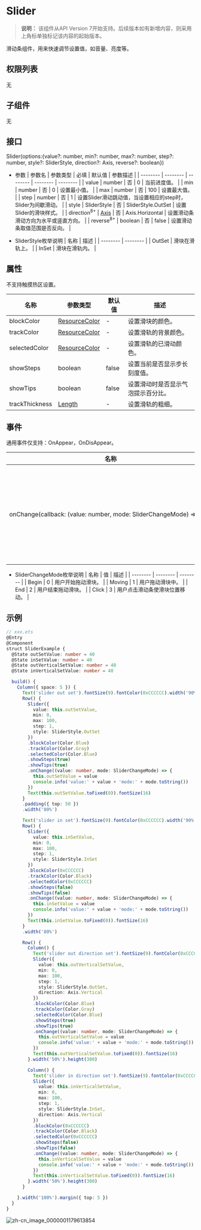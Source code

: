 # Slider

>  **说明：**
> 该组件从API Version 7开始支持。后续版本如有新增内容，则采用上角标单独标记该内容的起始版本。


滑动条组件，用来快速调节设置值，如音量、亮度等。


## 权限列表

无


## 子组件

无


## 接口

Slider(options:{value?: number, min?: number, max?: number, step?: number, style?: SliderStyle, direction?: Axis, reverse?: boolean})

- 参数
  | 参数名 | 参数类型 | 必填 | 默认值 | 参数描述 |
  | -------- | -------- | -------- | -------- | -------- |
  | value | number | 否 | 0 | 当前进度值。 |
  | min | number | 否 | 0 | 设置最小值。 |
  | max | number | 否 | 100 | 设置最大值。 |
  | step | number | 否 | 1 | 设置Slider滑动跳动值，当设置相应的step时，Slider为间歇滑动。 |
  | style | SliderStyle | 否 | SliderStyle.OutSet | 设置Slider的滑块样式。 |
  | direction<sup>8+</sup> | [Axis](ts-appendix-enums.md#axis) | 否 | Axis.Horizontal | 设置滑动条滑动方向为水平或竖直方向。 |
  | reverse<sup>8+</sup> | boolean | 否 | false | 设置滑动条取值范围是否反向。 |

- SliderStyle枚举说明
  | 名称 | 描述 |
  | -------- | -------- |
  | OutSet | 滑块在滑轨上。 |
  | InSet | 滑块在滑轨内。 |


## 属性

不支持触摸热区设置。

| 名称 | 参数类型 | 默认值 | 描述 |
| -------- | -------- | -------- | -------- |
| blockColor | [ResourceColor](../../ui/ts-types.md#resourcecolor8) | - | 设置滑块的颜色。 |
| trackColor | [ResourceColor](../../ui/ts-types.md#resourcecolor8) | - | 设置滑轨的背景颜色。 |
| selectedColor | [ResourceColor](../../ui/ts-types.md#resourcecolor8) | - | 设置滑轨的已滑动颜色。 |
| showSteps | boolean | false | 设置当前是否显示步长刻度值。 |
| showTips | boolean | false | 设置滑动时是否显示气泡提示百分比。 |
| trackThickness      | [Length](../../ui/ts-types.md#length) | - | 设置滑轨的粗细。 |


## 事件

通用事件仅支持：OnAppear，OnDisAppear。

| 名称 | 功能描述 |
| -------- | -------- |
| onChange(callback:&nbsp;(value:&nbsp;number,&nbsp;mode:&nbsp;SliderChangeMode)&nbsp;=&gt;&nbsp;void) | Slider滑动时触发事件回调。<br/>value：当前进度值。若返回值有小数，可使用Math.toFixed()将数据处理为想要的精度。<br/>mode：拖动状态。 |

- SliderChangeMode枚举说明
  | 名称 | 值 | 描述 |
  | -------- | -------- | -------- |
  | Begin | 0 | 用户开始拖动滑块。 |
  | Moving | 1 | 用户拖动滑块中。 |
  | End | 2 | 用户结束拖动滑块。 |
  | Click    | 3    | 用户点击滑动条使滑块位置移动。 |


## 示例

```ts
// xxx.ets
@Entry
@Component
struct SliderExample {
  @State outSetValue: number = 40
  @State inSetValue: number = 40
  @State outVerticalSetValue: number = 40
  @State inVerticalSetValue: number = 40

  build() {
    Column({ space: 5 }) {
      Text('slider out set').fontSize(9).fontColor(0xCCCCCC).width('90%')
      Row() {
        Slider({
          value: this.outSetValue,
          min: 0,
          max: 100,
          step: 1,
          style: SliderStyle.OutSet
        })
        .blockColor(Color.Blue)
        .trackColor(Color.Gray)
        .selectedColor(Color.Blue)
        .showSteps(true)
        .showTips(true)
        .onChange((value: number, mode: SliderChangeMode) => {
          this.outSetValue = value
          console.info('value:' + value + 'mode:' + mode.toString())
        })
        Text(this.outSetValue.toFixed(0)).fontSize(16)
      }
      .padding({ top: 50 })
      .width('80%')

      Text('slider in set').fontSize(9).fontColor(0xCCCCCC).width('90%')
      Row() {
        Slider({
          value: this.inSetValue,
          min: 0,
          max: 100,
          step: 1,
          style: SliderStyle.InSet
        })
        .blockColor(0xCCCCCC)
        .trackColor(Color.Black)
        .selectedColor(0xCCCCCC)
        .showSteps(false)
        .showTips(false)
        .onChange((value: number, mode: SliderChangeMode) => {
          this.inSetValue = value
          console.info('value:' + value + 'mode:' + mode.toString())
        })
        Text(this.inSetValue.toFixed(0)).fontSize(16)
      }
      .width('80%')

      Row() {
        Column() {
          Text('slider out direction set').fontSize(9).fontColor(0xCCCCCC).width('50%')
          Slider({
            value: this.outVerticalSetValue,
            min: 0,
            max: 100,
            step: 1,
            style: SliderStyle.OutSet,
            direction: Axis.Vertical
          })
          .blockColor(Color.Blue)
          .trackColor(Color.Gray)
          .selectedColor(Color.Blue)
          .showSteps(true)
          .showTips(true)
          .onChange((value: number, mode: SliderChangeMode) => {
            this.outVerticalSetValue = value
            console.info('value:' + value + 'mode:' + mode.toString())
          })
          Text(this.outVerticalSetValue.toFixed(0)).fontSize(16)
        }.width('50%').height(300)

        Column() {
          Text('slider in direction set').fontSize(9).fontColor(0xCCCCCC).width('50%')
          Slider({
            value: this.inVerticalSetValue,
            min: 0,
            max: 100,
            step: 1,
            style: SliderStyle.InSet,
            direction: Axis.Vertical
          })
          .blockColor(0xCCCCCC)
          .trackColor(Color.Black)
          .selectedColor(0xCCCCCC)
          .showSteps(false)
          .showTips(false)
          .onChange((value: number, mode: SliderChangeMode) => {
            this.inVerticalSetValue = value
            console.info('value:' + value + 'mode:' + mode.toString())
          })
          Text(this.inVerticalSetValue.toFixed(0)).fontSize(16)
        }.width('50%').height(300)
      }

    }.width('100%').margin({ top: 5 })
  }
}
```

![zh-cn_image_0000001179613854](figures/zh-cn_image_0000001179613854.gif)
